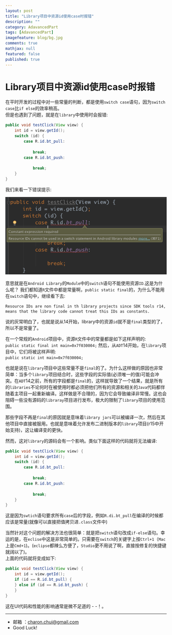 ```yaml
---
layout: post
title: "Library项目中资源id使用case时报错"
description: ""
category: AdavancedPart
tags: [AdavancedPart]
imagefeature: blog/bg.jpg
comments: true
mathjax: null
featured: false
published: true
---
```



Library项目中资源id使用case时报错
===

在平时开发的过程中对一些常量的判断，都是使用`switch case`语句，因为`switch case`比`if else`的效率稍高。     
但是也遇到了问题，就是在`library`中使用时会报错:      
```java
public void testClick(View view) {
    int id = view.getId();
    switch (id) {
        case R.id.bt_pull:

            break;
        case R.id.bt_push:

            break;
    }
}
```
我们来看一下错误提示:     

![Image](https://github.com/CharonChui/Pictures/blob/master/library_r.error.png?raw=true)

意思就是在`Android Library`的`Module`中的`switch`语句不能使用资源`ID`.这是为什么呢？ 我们都知道`R`文件中都是常量啊，`public static final`的，为什么不能用在`switch`语句中，继续看下去:      
```
Resource IDs are non final in th library projects since SDK tools r14, means that the library code cannot treat this IDs as constants.
```
说的灰常明白了，也就是说从14开始，library中的资源`id`就不是`final`类型的了，所以不是常量了。       

在一个常规的`Android`项目中，资源`R`文件中的常量都是如下这样声明的:      
`public static final int main=0x7f030004;`
然后，从`ADT`14开始，在`library`项目中，它们将被这样声明:       
`public static int main=0x7f030004;`

也就是说在`library`项目中这些常量不是`final`的了。为什么这样做的原因也非常简单：当多个`library`项目结合时，这些字段的实际值(必须唯一的值)可能会冲突。在`ADT`14之前，所有的字段都是`final`的，这样就导致了一个结果，就是所有的`libraries`不论何时在被使用时都必须把他们所有的资源和相关的`Java`代码都伴随着主项目一起重新编译。这样做是不合理的，因为它会导致编译非常慢。这也会阻碍一些没有源码的`libraray`项目进行发布，极大的限制了`library`项目的使用范围。      

那些字段不再是`final`的原因就是意味着`library jars`可以被编译一次，然后在其他项目中直接被服用。也就是意味着允许发布二进制版本的`library`项目(r15中开始支持)，这让编译变的更快。

然而，这对`library`的源码会有一个影响。类似下面这样的代码就将无法编译:    
```java
public void testClick(View view) {
    int id = view.getId();
    switch (id) {
        case R.id.bt_pull:

            break;
        case R.id.bt_push:

            break;
    }
}
```
这是因为`swtich`语句要求所有`case`后的字段，例如`R.di.bt_pull`在编译的时候都应该是常量(就像可以直接把值拷贝进`.class`文件中)

当然针对这个问题的解决方法也很简单：就是把`switch`语句改成`if-else`语句。幸运的是，在`eclise`中这是非常简单的。只需要在`switch`的关键字上按`Ctrl+1`（`Mac`上是`Cmd+1`)。(`eclipse`都辣么方便了，`Studio`更不用说了啊，直接按修复的快捷键就阔以了)。      
上面的代码就将变成如下:     

```java
public void testClick(View view) {
    int id = view.getId();
    if (id == R.id.bt_pull) {
    } else if (id == R.id.bt_push) {
    }
}
```
这在UI代码和性能的影响通常是微不足道的 - -！。

---

- 邮箱 ：charon.chui@gmail.com  
- Good Luck! 

